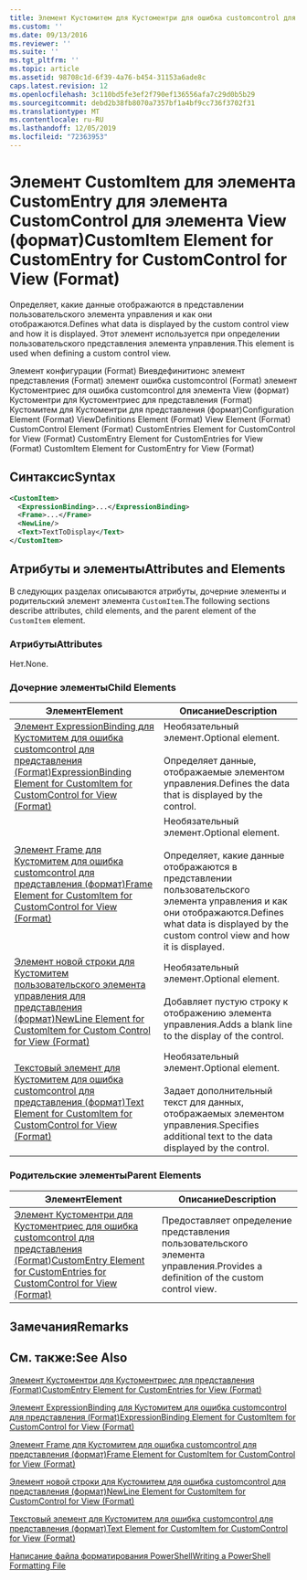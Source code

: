 ```yaml
---
title: Элемент Кустомитем для Кустоментри для ошибка customcontrol для представления (Format) | Документация Майкрософт
ms.custom: ''
ms.date: 09/13/2016
ms.reviewer: ''
ms.suite: ''
ms.tgt_pltfrm: ''
ms.topic: article
ms.assetid: 98708c1d-6f39-4a76-b454-31153a6ade8c
caps.latest.revision: 12
ms.openlocfilehash: 3c110bd5fe3ef2f790ef136556afa7c29d0b5b29
ms.sourcegitcommit: debd2b38fb8070a7357bf1a4bf9cc736f3702f31
ms.translationtype: MT
ms.contentlocale: ru-RU
ms.lasthandoff: 12/05/2019
ms.locfileid: "72363953"
---
```

# <a name="customitem-element-for-customentry-for-customcontrol-for-view-format"></a><span data-ttu-id="13fc2-102">Элемент CustomItem для элемента CustomEntry для элемента CustomControl для элемента View (формат)</span><span class="sxs-lookup"><span data-stu-id="13fc2-102">CustomItem Element for CustomEntry for CustomControl for View (Format)</span></span>

<span data-ttu-id="13fc2-103">Определяет, какие данные отображаются в представлении пользовательского элемента управления и как они отображаются.</span><span class="sxs-lookup"><span data-stu-id="13fc2-103">Defines what data is displayed by the custom control view and how it is displayed.</span></span> <span data-ttu-id="13fc2-104">Этот элемент используется при определении пользовательского представления элемента управления.</span><span class="sxs-lookup"><span data-stu-id="13fc2-104">This element is used when defining a custom control view.</span></span>

<span data-ttu-id="13fc2-105">Элемент конфигурации (Format) Виевдефинитионс элемент представления (Format) элемент ошибка customcontrol (Format) элемент Кустоментриес для ошибка customcontrol для элемента View (формат) Кустоментри для Кустоментриес для представления (Format) Кустомитем для Кустоментри для представления (формат)</span><span class="sxs-lookup"><span data-stu-id="13fc2-105">Configuration Element (Format) ViewDefinitions Element (Format) View Element (Format) CustomControl Element (Format) CustomEntries Element for CustomControl for View (Format) CustomEntry Element for CustomEntries for View (Format) CustomItem Element for CustomEntry for View (Format)</span></span>

## <a name="syntax"></a><span data-ttu-id="13fc2-106">Синтаксис</span><span class="sxs-lookup"><span data-stu-id="13fc2-106">Syntax</span></span>

```xml
<CustomItem>
  <ExpressionBinding>...</ExpressionBinding>
  <Frame>...</Frame>
  <NewLine/>
  <Text>TextToDisplay</Text>
</CustomItem>
```

## <a name="attributes-and-elements"></a><span data-ttu-id="13fc2-107">Атрибуты и элементы</span><span class="sxs-lookup"><span data-stu-id="13fc2-107">Attributes and Elements</span></span>

<span data-ttu-id="13fc2-108">В следующих разделах описываются атрибуты, дочерние элементы и родительский элемент элемента `CustomItem`.</span><span class="sxs-lookup"><span data-stu-id="13fc2-108">The following sections describe attributes, child elements, and the parent element of the `CustomItem` element.</span></span>

### <a name="attributes"></a><span data-ttu-id="13fc2-109">Атрибуты</span><span class="sxs-lookup"><span data-stu-id="13fc2-109">Attributes</span></span>

<span data-ttu-id="13fc2-110">Нет.</span><span class="sxs-lookup"><span data-stu-id="13fc2-110">None.</span></span>

### <a name="child-elements"></a><span data-ttu-id="13fc2-111">Дочерние элементы</span><span class="sxs-lookup"><span data-stu-id="13fc2-111">Child Elements</span></span>

|<span data-ttu-id="13fc2-112">Элемент</span><span class="sxs-lookup"><span data-stu-id="13fc2-112">Element</span></span>|<span data-ttu-id="13fc2-113">Описание</span><span class="sxs-lookup"><span data-stu-id="13fc2-113">Description</span></span>|
|-------------|-----------------|
|[<span data-ttu-id="13fc2-114">Элемент ExpressionBinding для Кустомитем для ошибка customcontrol для представления (Format)</span><span class="sxs-lookup"><span data-stu-id="13fc2-114">ExpressionBinding Element for CustomItem for CustomControl for View (Format)</span></span>](./expressionbinding-element-for-customitem-for-customcontrol-for-view-format.md)|<span data-ttu-id="13fc2-115">Необязательный элемент.</span><span class="sxs-lookup"><span data-stu-id="13fc2-115">Optional element.</span></span><br /><br /> <span data-ttu-id="13fc2-116">Определяет данные, отображаемые элементом управления.</span><span class="sxs-lookup"><span data-stu-id="13fc2-116">Defines the data that is displayed by the control.</span></span>|
|[<span data-ttu-id="13fc2-117">Элемент Frame для Кустомитем для ошибка customcontrol для представления (формат)</span><span class="sxs-lookup"><span data-stu-id="13fc2-117">Frame Element for CustomItem for CustomControl for View (Format)</span></span>](./frame-element-for-customitem-for-customcontrol-for-view-format.md)|<span data-ttu-id="13fc2-118">Необязательный элемент.</span><span class="sxs-lookup"><span data-stu-id="13fc2-118">Optional element.</span></span><br /><br /> <span data-ttu-id="13fc2-119">Определяет, какие данные отображаются в представлении пользовательского элемента управления и как они отображаются.</span><span class="sxs-lookup"><span data-stu-id="13fc2-119">Defines what data is displayed by the custom control view and how it is displayed.</span></span>|
|[<span data-ttu-id="13fc2-120">Элемент новой строки для Кустомитем пользовательского элемента управления для представления (формат)</span><span class="sxs-lookup"><span data-stu-id="13fc2-120">NewLine Element for CustomItem for Custom Control for View (Format)</span></span>](./newline-element-for-customitem-for-customcontrol-for-view-format.md)|<span data-ttu-id="13fc2-121">Необязательный элемент.</span><span class="sxs-lookup"><span data-stu-id="13fc2-121">Optional element.</span></span><br /><br /> <span data-ttu-id="13fc2-122">Добавляет пустую строку к отображению элемента управления.</span><span class="sxs-lookup"><span data-stu-id="13fc2-122">Adds a blank line to the display of the control.</span></span>|
|[<span data-ttu-id="13fc2-123">Текстовый элемент для Кустомитем для ошибка customcontrol для представления (формат)</span><span class="sxs-lookup"><span data-stu-id="13fc2-123">Text Element for CustomItem for CustomControl for View (Format)</span></span>](./text-element-for-customitem-for-customview-for-view-format.md)|<span data-ttu-id="13fc2-124">Необязательный элемент.</span><span class="sxs-lookup"><span data-stu-id="13fc2-124">Optional element.</span></span><br /><br /> <span data-ttu-id="13fc2-125">Задает дополнительный текст для данных, отображаемых элементом управления.</span><span class="sxs-lookup"><span data-stu-id="13fc2-125">Specifies additional text to the data displayed by the control.</span></span>|

### <a name="parent-elements"></a><span data-ttu-id="13fc2-126">Родительские элементы</span><span class="sxs-lookup"><span data-stu-id="13fc2-126">Parent Elements</span></span>

|<span data-ttu-id="13fc2-127">Элемент</span><span class="sxs-lookup"><span data-stu-id="13fc2-127">Element</span></span>|<span data-ttu-id="13fc2-128">Описание</span><span class="sxs-lookup"><span data-stu-id="13fc2-128">Description</span></span>|
|-------------|-----------------|
|[<span data-ttu-id="13fc2-129">Элемент Кустоментри для Кустоментриес для ошибка customcontrol для представления (Format)</span><span class="sxs-lookup"><span data-stu-id="13fc2-129">CustomEntry Element for CustomEntries for CustomControl for View (Format)</span></span>](./customentry-element-for-customentries-for-customcontrol-for-view-format.md)|<span data-ttu-id="13fc2-130">Предоставляет определение представления пользовательского элемента управления.</span><span class="sxs-lookup"><span data-stu-id="13fc2-130">Provides a definition of the custom control view.</span></span>|

## <a name="remarks"></a><span data-ttu-id="13fc2-131">Замечания</span><span class="sxs-lookup"><span data-stu-id="13fc2-131">Remarks</span></span>

## <a name="see-also"></a><span data-ttu-id="13fc2-132">См. также:</span><span class="sxs-lookup"><span data-stu-id="13fc2-132">See Also</span></span>

[<span data-ttu-id="13fc2-133">Элемент Кустоментри для Кустоментриес для представления (Format)</span><span class="sxs-lookup"><span data-stu-id="13fc2-133">CustomEntry Element for CustomEntries for View (Format)</span></span>](./customentry-element-for-customentries-for-customcontrol-for-view-format.md)

[<span data-ttu-id="13fc2-134">Элемент ExpressionBinding для Кустомитем для ошибка customcontrol для представления (Format)</span><span class="sxs-lookup"><span data-stu-id="13fc2-134">ExpressionBinding Element for CustomItem for CustomControl for View (Format)</span></span>](./expressionbinding-element-for-customitem-for-customcontrol-for-view-format.md)

[<span data-ttu-id="13fc2-135">Элемент Frame для Кустомитем для ошибка customcontrol для представления (формат)</span><span class="sxs-lookup"><span data-stu-id="13fc2-135">Frame Element for CustomItem for CustomControl for View (Format)</span></span>](./frame-element-for-customitem-for-customcontrol-for-view-format.md)

[<span data-ttu-id="13fc2-136">Элемент новой строки для Кустомитем для ошибка customcontrol для представления (формат)</span><span class="sxs-lookup"><span data-stu-id="13fc2-136">NewLine Element for CustomItem for CustomControl for View (Format)</span></span>](./newline-element-for-customitem-for-customcontrol-for-view-format.md)

[<span data-ttu-id="13fc2-137">Текстовый элемент для Кустомитем для ошибка customcontrol для представления (формат)</span><span class="sxs-lookup"><span data-stu-id="13fc2-137">Text Element for CustomItem for CustomControl for View (Format)</span></span>](./text-element-for-customitem-for-customview-for-view-format.md)

[<span data-ttu-id="13fc2-138">Написание файла форматирования PowerShell</span><span class="sxs-lookup"><span data-stu-id="13fc2-138">Writing a PowerShell Formatting File</span></span>](./writing-a-powershell-formatting-file.md)

